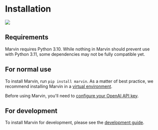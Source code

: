 # Installation
![](pip_install_marvin_hero.png)
## Requirements

Marvin requires Python 3.10. While nothing in Marvin should prevent use with Python 3.11, some dependencies may not be fully compatible yet.
## For normal use
To install Marvin, run `pip install marvin`. As a matter of best practice, we recommend installing Marvin in a [virtual environment](https://realpython.com/python-virtual-environments-a-primer/).

Before using Marvin, you'll need to [configure your OpenAI API key](openai.md).

## For development

To install Marvin for development, please see the [development guide](../development/development.md).